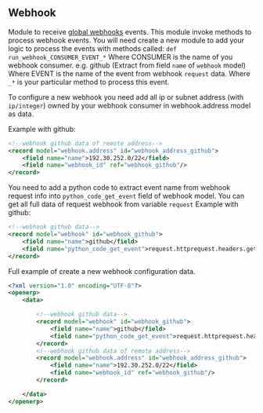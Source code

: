 Webhook
---------------

Module to receive [global webhooks](https://es.wikipedia.org/wiki/Webhook) events.
This module invoke methods to process webhook events.
You will need create a new module to add your logic to process the events with methods called:
`def run_webhook_CONSUMER_EVENT_*`
Where CONSUMER is the name of you webhook consumer. e.g. github (Extract from field `name` of `webhook` model)
Where EVENT is the name of the event from webhook `request` data.
Where `_*` is your particular method to process this event.

To configure a new webhook you need add all ip or subnet address (with `ip/integer`) owned by your webhook consumer in webhook.address model as data.

Example with github:
```xml
<!--webhook github data of remote address-->
<record model="webhook.address" id="webhook_address_github">
    <field name="name">192.30.252.0/22</field>
    <field name="webhook_id" ref="webhook_github"/>
</record>
```

You need to add a python code to extract event name from webhook request info into `python_code_get_event` field of webhook model.
You can get all full data of request webhook from variable `request`
Example with github:
```xml
<!--webhook github data-->
<record model="webhook" id="webhook_github">
    <field name="name">github</field>
    <field name="python_code_get_event">request.httprequest.headers.get('X-Github-Event')</field>
</record>
```

Full example of create a new webhook configuration data.
```xml
<?xml version="1.0" encoding="UTF-8"?>
<openerp>
    <data>

        <!--webhook github data-->
        <record model="webhook" id="webhook_github">
            <field name="name">github</field>
            <field name="python_code_get_event">request.httprequest.headers.get('X-Github-Event')</field>
        </record>
        <!--webhook github data of remote address-->
        <record model="webhook.address" id="webhook_address_github">
            <field name="name">192.30.252.0/22</field>
            <field name="webhook_id" ref="webhook_github"/>
        </record>

    </data>
</openerp>
```
